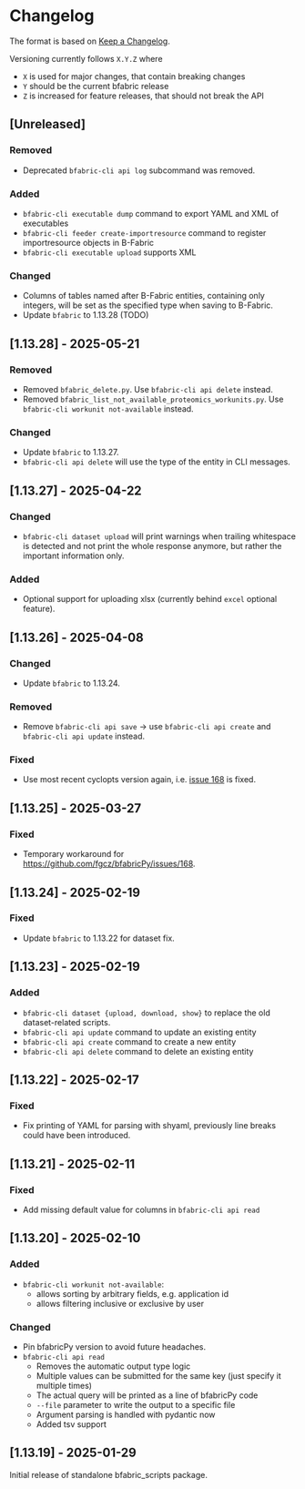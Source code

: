 # Changelog

The format is based on [Keep a Changelog](https://keepachangelog.com/en/1.1.0/).

Versioning currently follows `X.Y.Z` where

- `X` is used for major changes, that contain breaking changes
- `Y` should be the current bfabric release
- `Z` is increased for feature releases, that should not break the API

## \[Unreleased\]

### Removed

- Deprecated `bfabric-cli api log` subcommand was removed.

### Added

- `bfabric-cli executable dump` command to export YAML and XML of executables
- `bfabric-cli feeder create-importresource` command to register importresource objects in B-Fabric
- `bfabric-cli executable upload` supports XML

### Changed

- Columns of tables named after B-Fabric entities, containing only integers, will be set as the specified type
    when saving to B-Fabric.
- Update `bfabric` to 1.13.28 (TODO)

## \[1.13.28\] - 2025-05-21

### Removed

- Removed `bfabric_delete.py`. Use `bfabric-cli api delete` instead.
- Removed `bfabric_list_not_available_proteomics_workunits.py`. Use `bfabric-cli workunit not-available` instead.

### Changed

- Update `bfabric` to 1.13.27.
- `bfabric-cli api delete` will use the type of the entity in CLI messages.

## \[1.13.27\] - 2025-04-22

### Changed

- `bfabric-cli dataset upload` will print warnings when trailing whitespace is detected and not print the whole
    response anymore, but rather the important information only.

### Added

- Optional support for uploading xlsx (currently behind `excel` optional feature).

## \[1.13.26\] - 2025-04-08

### Changed

- Update `bfabric` to 1.13.24.

### Removed

- Remove `bfabric-cli api save` -> use `bfabric-cli api create` and `bfabric-cli api update` instead.

### Fixed

- Use most recent cyclopts version again, i.e. [issue 168](https://github.com/fgcz/bfabricPy/issues/168) is fixed.

## \[1.13.25\] - 2025-03-27

### Fixed

- Temporary workaround for https://github.com/fgcz/bfabricPy/issues/168.

## \[1.13.24\] - 2025-02-19

### Fixed

- Update `bfabric` to 1.13.22 for dataset fix.

## \[1.13.23\] - 2025-02-19

### Added

- `bfabric-cli dataset {upload, download, show}` to replace the old dataset-related scripts.
- `bfabric-cli api update` command to update an existing entity
- `bfabric-cli api create` command to create a new entity
- `bfabric-cli api delete` command to delete an existing entity

## \[1.13.22\] - 2025-02-17

### Fixed

- Fix printing of YAML for parsing with shyaml, previously line breaks could have been introduced.

## \[1.13.21\] - 2025-02-11

### Fixed

- Add missing default value for columns in `bfabric-cli api read`

## \[1.13.20\] - 2025-02-10

### Added

- `bfabric-cli workunit not-available`:
    - allows sorting by arbitrary fields, e.g. application id
    - allows filtering inclusive or exclusive by user

### Changed

- Pin bfabricPy version to avoid future headaches.
- `bfabric-cli api read`
    - Removes the automatic output type logic
    - Multiple values can be submitted for the same key (just specify it multiple times)
    - The actual query will be printed as a line of bfabricPy code
    - `--file` parameter to write the output to a specific file
    - Argument parsing is handled with pydantic now
    - Added tsv support

## \[1.13.19\] - 2025-01-29

Initial release of standalone bfabric_scripts package.
